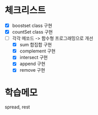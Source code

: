 # 체크리스트

- [x] boostset class 구현
- [x] countSet class 구현
- [ ] 각각 메쏘드 -> 함수형 프로그래밍으로 개선
    - [x] sum 합집합 구현
    - [x] complement 구현
    - [x] intersect 구현
    - [x] append 구현
    - [x] remove 구현

# 학습메모

spread, rest
